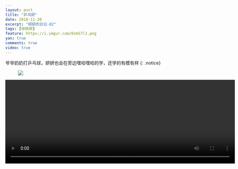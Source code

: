```yaml
---
layout: post
title: "乒乓妍"
date: 2018-11-20
excerpt: "妍妍的日记-82"
tags: [徐晓妍]
feature: https://i.imgur.com/Ds6S7lJ.png
yan: true
comments: true
video: true
---
```

爷爷奶奶打乒乓球，妍妍也会在旁边嘿哈嘿哈的学，还学的有模有样
{: .notice}
<figure>
    <img src="{{ site.staticUrl }}/yanyan/image/pingpang.jpeg?imageMogr2/auto-orient" />
</figure>
<video id="my-video" class="video-js vjs-16-9 clipboard" controls preload="auto" width="722" height="264" data-setup="{}">
    <source src="{{ site.staticUrl }}/yanyan/video/pingpang.mp4" type='video/mp4'>
    <p class="vjs-no-js">
      To view this video please enable JavaScript, and consider upgrading to a web browser that
      <a href="http://videojs.com/html5-video-support/" target="_blank">supports HTML5 video</a>
    </p>
</video>

